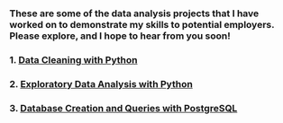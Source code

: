 ### These are some of the data analysis projects that I have worked on to demonstrate my skills to potential employers. Please explore, and I hope to hear from you soon!
### 1. [Data Cleaning with Python](https://mcfeenix.github.io/Data-Cleaning-with-Python/)
### 2. [Exploratory Data Analysis with Python](https://mcfeenix.github.io/Exploratory-Data-Analysis-with-Python/)
### 3. [Database Creation and Queries with PostgreSQL](https://mcfeenix.github.io/Database-Creation-and-Queries-with-PostgreSQL/)
<!--
**Mcfeenix/Mcfeenix** is a ✨ _special_ ✨ repository because its `README.md` (this file) appears on your GitHub profile.

Here are some ideas to get you started:

- 🔭 I’m currently working on ...
- 🌱 I’m currently learning ...
- 👯 I’m looking to collaborate on ...
- 🤔 I’m looking for help with ...
- 💬 Ask me about ...
- 📫 How to reach me: ...
- 😄 Pronouns: ...
- ⚡ Fun fact: ...
-->
